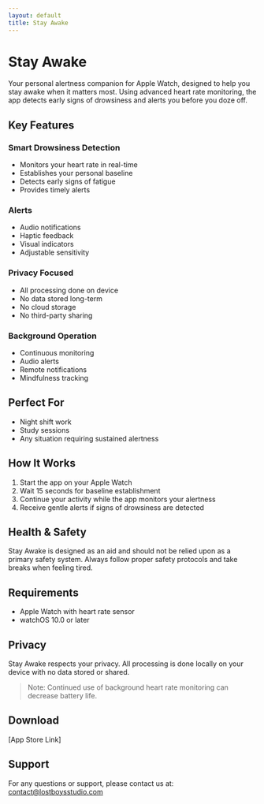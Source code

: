 ```yaml
---
layout: default
title: Stay Awake
---
```


# Stay Awake

Your personal alertness companion for Apple Watch, designed to help you stay awake when it matters most. Using advanced heart rate monitoring, the app detects early signs of drowsiness and alerts you before you doze off.

## Key Features

### Smart Drowsiness Detection
- Monitors your heart rate in real-time
- Establishes your personal baseline
- Detects early signs of fatigue
- Provides timely alerts

### Alerts
- Audio notifications
- Haptic feedback
- Visual indicators
- Adjustable sensitivity

### Privacy Focused
- All processing done on device
- No data stored long-term
- No cloud storage
- No third-party sharing

### Background Operation
- Continuous monitoring
- Audio alerts
- Remote notifications
- Mindfulness tracking

## Perfect For
- Night shift work
- Study sessions
- Any situation requiring sustained alertness

## How It Works
1. Start the app on your Apple Watch
2. Wait 15 seconds for baseline establishment
3. Continue your activity while the app monitors your alertness
4. Receive gentle alerts if signs of drowsiness are detected

## Health & Safety
Stay Awake is designed as an aid and should not be relied upon as a primary safety system. Always follow proper safety protocols and take breaks when feeling tired.

## Requirements
- Apple Watch with heart rate sensor
- watchOS 10.0 or later

## Privacy
Stay Awake respects your privacy. All processing is done locally on your device with no data stored or shared.

> Note: Continued use of background heart rate monitoring can decrease battery life.

## Download
[App Store Link]

## Support
For any questions or support, please contact us at:
contact@lostboysstudio.com 